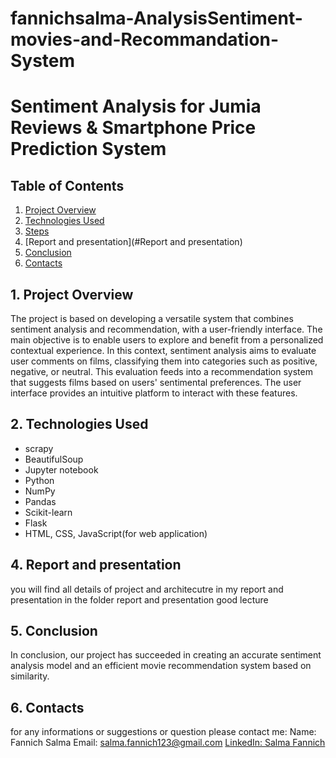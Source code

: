 # fannichsalma-AnalysisSentiment-movies-and-Recommandation-System
# Sentiment Analysis for Jumia Reviews & Smartphone Price Prediction System

## Table of Contents
1. [Project Overview](#project-overview)
2. [Technologies Used](#technologies-used)
3. [Steps](#steps)
4. [Report and presentation](#Report and presentation)
5. [Conclusion](#conclusion)
6. [Contacts](#contacts)


## 1. Project Overview
The project is based on developing a versatile system that combines sentiment analysis and recommendation, with a user-friendly interface. The main objective is to enable users to explore and benefit from a personalized contextual experience. In this context, sentiment analysis aims to evaluate user comments on films, classifying them into categories such as positive, negative, or neutral. This evaluation feeds into a recommendation system that suggests films based on users' sentimental preferences. The user interface provides an intuitive platform to interact with these features.


## 2. Technologies Used
- scrapy
- BeautifulSoup
- Jupyter notebook
- Python
- NumPy
- Pandas
- Scikit-learn
- Flask
- HTML, CSS, JavaScript(for web application)

## 4. Report and presentation
you will find all details of project and architecutre in my report and presentation in the folder report and presentation good lecture 

## 5. Conclusion
In conclusion, our project has succeeded in creating an accurate sentiment analysis model and an efficient movie recommendation system based on similarity.

## 6. Contacts
for any informations or suggestions or question please contact me:
Name: Fannich Salma
Email: salma.fannich123@gmail.com
[LinkedIn: Salma Fannich](www.linkedin.com/in/salma-fannich-019992252)

